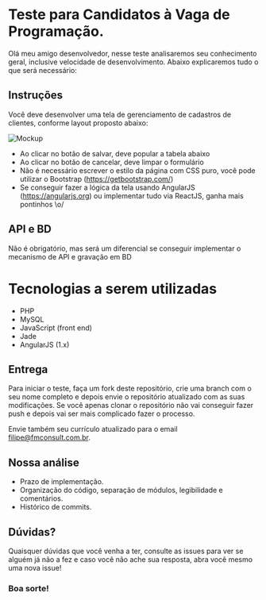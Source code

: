 # Teste para Candidatos à Vaga de Programação.

Olá meu amigo desenvolvedor, nesse teste analisaremos seu conhecimento geral, inclusive velocidade de desenvolvimento. 
Abaixo explicaremos tudo o que será necessário:

## Instruções

Você deve desenvolver uma tela de gerenciamento de cadastros de clientes, conforme layout proposto abaixo:

![Mockup](https://fmconsult.com.br/img-teste-vaga-estagio.png)

- Ao clicar no botão de salvar, deve popular a tabela abaixo
- Ao clicar no botão de cancelar, deve limpar o formulário
- Não é necessário escrever o estilo da página com CSS puro, você pode utilizar o Bootstrap (https://getbootstrap.com/)
- Se conseguir fazer a lógica da tela usando AngularJS (https://angularjs.org) ou implementar tudo via ReactJS, ganha mais pontinhos \o/

## API e BD

Não é obrigatório, mas será um diferencial se conseguir implementar o mecanismo de API e gravação em BD

# Tecnologias a serem utilizadas

- PHP
- MySQL
- JavaScript (front end)
- Jade
- AngularJS (1.x)

## Entrega

Para iniciar o teste, faça um fork deste repositório, crie uma branch com o seu nome completo e depois envie o repositório atualizado com as suas modificações. Se você apenas clonar o repositório não vai conseguir fazer push e depois vai ser mais complicado fazer o processo.

Envie também seu currículo atualizado para o email filipe@fmconsult.com.br.

## Nossa análise

- Prazo de implementação.
- Organização do código, separação de módulos, legibilidade e comentários.
- Histórico de commits.

## Dúvidas?

Quaisquer dúvidas que você venha a ter, consulte as issues para ver se alguém já não a fez e caso você não ache sua resposta, abra você mesmo uma nova issue!

### Boa sorte!
